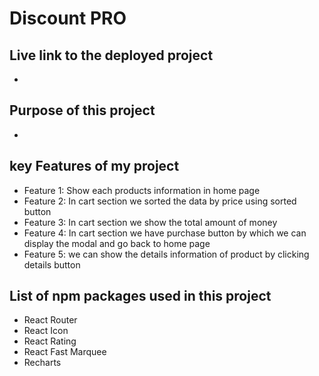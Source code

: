 # Discount PRO 

## Live link to the deployed project
- 

## Purpose of this project 
- 

## key Features of my project
- Feature 1: Show each products information in home page
- Feature 2: In cart section we sorted the data by price using sorted button
- Feature 3: In cart section we show the total amount of money
- Feature 4: In cart section we have purchase button by which we can display the modal and go back to home page
- Feature 5: we can show the details information of product by clicking details button

## List of npm packages used in this project 
- React Router
- React Icon
- React Rating 
- React Fast Marquee
- Recharts



